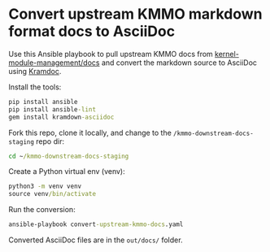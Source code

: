 # Convert upstream KMMO markdown format docs to AsciiDoc

Use this Ansible playbook to pull upstream KMMO docs from [kernel-module-management/docs](https://github.com/rh-ecosystem-edge/kernel-module-management/tree/main/docs) and convert the markdown source to AsciiDoc using [Kramdoc](https://github.com/asciidoctor/kramdown-asciidoc).

Install the tools:

```cmd
pip install ansible
pip install ansible-lint
gem install kramdown-asciidoc
```

Fork this repo, clone it locally, and change to the `/kmmo-downstream-docs-staging` repo dir:

```cmd
cd ~/kmmo-downstream-docs-staging
```

Create a Python virtual env (venv):

```cmd
python3 -m venv venv
source venv/bin/activate
```

Run the conversion:

```cmd
ansible-playbook convert-upstream-kmmo-docs.yaml
```

Converted AsciiDoc files are in the `out/docs/` folder.
